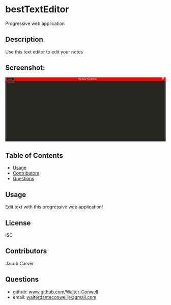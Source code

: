 # bestTextEditor

Progressive web application

## Description

Use this text editor to edit your notes

## Screenshot:

![theBestTextEditor](./client/src/images/image.png)

## Table of Contents

- [Usage](#usage)
- [Contributors](#credits)
- [Questions](#gitUser)

## Usage

Edit text with this progressive web application!

## License

ISC

## Contributors

Jacob Carver

## Questions

- github: www.github.com/Walter-Conwell
- email: walterdanteconwelljr@gmail.com
